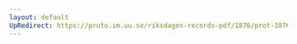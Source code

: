 ```yaml
---
layout: default
UpRedirect: https://pruto.im.uu.se/riksdagen-records-pdf/1876/prot-1876--ak--052/prot-1876--ak--052_045.pdf
---
```

